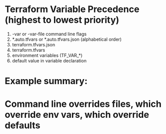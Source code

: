 # Terraform Variable Precedence (highest to lowest priority)

1. -var or -var-file command line flags
2. *.auto.tfvars or *.auto.tfvars.json (alphabetical order)
3. terraform.tfvars.json
4. terraform.tfvars
5. environment variables (TF_VAR_*)
6. default value in variable declaration

# Example summary:
# Command line overrides files, which override env vars, which override defaults
